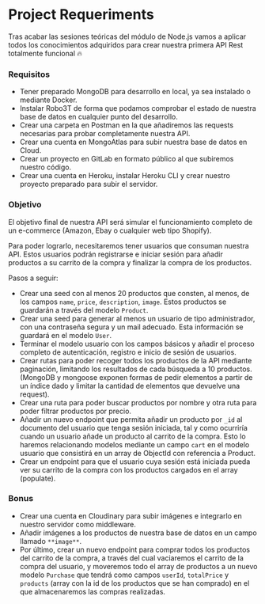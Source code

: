 # Project Requeriments

Tras acabar las sesiones teóricas del módulo de Node.js vamos a aplicar todos los conocimientos adquiridos para crear nuestra primera API Rest totalmente funcional 🔥 

### Requisitos

- Tener preparado MongoDB para desarrollo en local, ya sea instalado o mediante Docker.
- Instalar Robo3T de forma que podamos comprobar el estado de nuestra base de datos en cualquier punto del desarrollo.
- Crear una carpeta en Postman en la que añadiremos las requests necesarias para probar completamente nuestra API.
- Crear una cuenta en MongoAtlas para subir nuestra base de datos en Cloud.
- Crear un proyecto en GitLab en formato público al que subiremos nuestro código.
- Crear una cuenta en Heroku, instalar Heroku CLI y crear nuestro proyecto preparado para subir el servidor.

### Objetivo

El objetivo final de nuestra API será simular el funcionamiento completo de un e-commerce (Amazon, Ebay o cualquier web tipo Shopify).

Para poder lograrlo, necesitaremos tener usuarios que consuman nuestra API. Estos usuarios podrán registrarse e iniciar sesión para añadir productos a su carrito de la compra y finalizar la compra de los productos.

Pasos a seguir:

- Crear una seed con al menos 20 productos que consten, al menos, de los campos `name`, `price`, `description`, `image`. Estos productos se guardarán a través del modelo `Product`.
- Crear una seed para generar al menos un usuario de tipo administrador, con una contraseña segura y un mail adecuado. Esta información se guardará en el modelo `User`.
- Terminar el modelo usuario con los campos básicos y añadir el proceso completo de autenticación, registro e inicio de sesión de usuarios.
- Crear rutas para poder recoger todos los productos de la API mediante paginación, limitando los resultados de cada búsqueda a 10 productos. (MongoDB y mongoose exponen formas de pedir elementos a partir de un índice dado y limitar la cantidad de elementos que devuelve una request).
- Crear una ruta para poder buscar productos por nombre y otra ruta para poder filtrar productos por precio.
- Añadir un nuevo endpoint que permita añadir un producto por `_id` al documento del usuario que tenga sesión iniciada, tal y como ocurriría cuando un usuario añade un producto al carrito de la compra. Esto lo haremos relacionando modelos mediante un campo `cart` en el modelo usuario que consistirá en un array de ObjectId con referencia a Product.
- Crear un endpoint para que el usuario cuya sesión está iniciada pueda ver su carrito de la compra con los productos cargados en el array (populate).

### Bonus

- Crear una cuenta en Cloudinary para subir imágenes e integrarlo en nuestro servidor como middleware.
- Añadir imágenes a los productos de nuestra base de datos en un campo llamado `**image**`.
- Por último, crear un nuevo endpoint para comprar todos los productos del carrito de la compra, a través del cual vaciaremos el carrito de la compra del usuario, y moveremos todo el array de productos a un nuevo modelo `Purchase` que tendrá como campos `userId`, `totalPrice` y `products` (array con la id de los productos que se han comprado) en el que almacenaremos las compras realizadas.